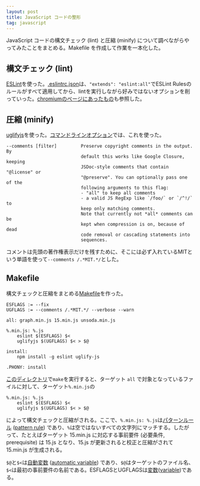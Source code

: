 ```yaml
---
layout: post
title: JavaScript コードの整形
tag: javascript
---
```

JavaScript コードの構文チェック (lint) と圧縮 (minify) について調べながらやってみたことをまとめる。Makefile を作成して作業を一本化した。

## 構文チェック (lint)

[ESLint](https://eslint.org/)を使った。[.eslintrc.json](https://github.com/sekika/sekika.github.io/blob/master/js/.eslintrc.json)は、`"extends": "eslint:all"`でESLint Rulesのルールがすべて適用してから、lintを実行しながら好みではないオプションを削っていった。[chromiumのページにあったもの](https://chromium.googlesource.com/external/github.com/twbs/bootstrap/+/refs/tags/v4.1.2/.eslintrc.json)も参照した。

## 圧縮 (minify)

[uglifyjs](https://lisperator.net/uglifyjs/)を使った。[コマンドラインオプション](https://github.com/mishoo/UglifyJS#readme)では、これを使った。

    --comments [filter]         Preserve copyright comments in the output. By
                                default this works like Google Closure, keeping
                                JSDoc-style comments that contain "@license" or
                                "@preserve". You can optionally pass one of the
                                following arguments to this flag:
                                - "all" to keep all comments
                                - a valid JS RegExp like `/foo/` or `/^!/` to
                                keep only matching comments.
                                Note that currently not *all* comments can be
                                kept when compression is on, because of dead
                                code removal or cascading statements into
                                sequences.

コメントは先頭の著作権表示だけを残すために、そこには必ず入れているMITという単語を使って`--comments /.*MIT.*/`とした。

## Makefile

構文チェックと圧縮をまとめる[Makefile](https://github.com/sekika/sekika.github.io/blob/master/js/Makefile)を作った。

```
ESFLAGS := --fix
UGFLAGS := --comments /.*MIT.*/ --verbose --warn

all: graph.min.js 15.min.js unsoda.min.js

%.min.js: %.js
	eslint $(ESFLAGS) $<
	uglifyjs $(UGFLAGS) $< > $@

install:
	npm install -g eslint uglify-js

.PHONY: install
```

[このディレクトリ](https://github.com/sekika/sekika.github.io/tree/master/js)で`make`を実行すると、ターゲット `all` で対象となっているファイルに対して、ターゲット`%.min.js`の

```
%.min.js: %.js
	eslint $(ESFLAGS) $<
	uglifyjs $(UGFLAGS) $< > $@
```

によって構文チェックと圧縮がされる。ここで、`%.min.js: %.js`は[パターンルール](http://quruli.ivory.ne.jp/document/make_3.79.1/make-jp_9.html#Pattern-Rules) ([pattern rule](https://www.gnu.org/software/make/manual/html_node/Pattern-Rules.html#Pattern-Rules)) であり、`%`は空ではないすべての文字列にマッチする。したがって、たとえばターゲット 15.min.js に対応する事前要件 (必要条件, prerequisite) は 15.js となり、15.js が更新されると校正と圧縮がされて 15.min.js が生成される。

`$@`と`$<`は[自動変数](http://quruli.ivory.ne.jp/document/make_3.79.1/make-jp_9.html#Automatic) ([automatic variable](https://www.gnu.org/software/make/manual/html_node/Automatic-Variables.html#Automatic-Variables)) であり、`$@`はターゲットのファイル名、`$<`は最初の事前要件の名前である。ESFLAGSとUGFLAGSは[変数](http://quruli.ivory.ne.jp/document/make_3.79.1/make-jp_5.html#Using-Variables)([variable](https://www.gnu.org/software/make/manual/html_node/Using-Variables.html#Using-Variables))である。
